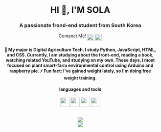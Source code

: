 <!-- 인사말 -->
<h1 align="center">HI 👋, I'M SOLA</h1>
<h3 align="center">A passionate frond-end student from South Korea</h3>

<!--
**ffe4el/ffe4el** is a ✨ _special_ ✨ repository because its `README.md` (this file) appears on your GitHub profile.

Here are some ideas to get you started:

- 🔭 I’m currently working on ...
- 🌱 I’m currently learning ...
- 👯 I’m looking to collaborate on ...
- 🤔 I’m looking for help with ...
- 💬 Ask me about ...
- 📫 How to reach me: ...
- 😄 Pronouns: ...
- ⚡ Fun fact: ...
-->

<!-- 인스타, 디코 주소 -->
<p align="center">
  Contanct Me! <a href="https://www.instagram.com/_ffe4el/">
  <img align="middle" alt="SOLA's Instagram" width="22px" src="https://raw.githubusercontent.com/hussainweb/hussainweb/main/icons/instagram.png" /></a>
  <a href="https://discord.gg/c5AFv3E6qv">
  <img align="middle" alt="SOLA's Discord" width="22px" src="https://raw.githubusercontent.com/peterthehan/peterthehan/master/assets/discord.svg" /></a></p>

<!-- 간단 소개 -->
<h4 align="center">🌱 My major is Digital Agriculture Tech. I study Python, JavaScript, HTML, and CSS. 
Currently, I am studying about the front-end, reading a book, watching related YouTube, and studying on my own.
These days, I most focused on plant smart-farm environmental control using Arduino and raspberry pie.
⚡ Fun fact: I've gained weight lately, so I'm doing free weight training.</h4>

<!-- 사용하는 언어와 도구들 -->
<h4 align="center"> languages and tools<h4>
<!-- <p align="center">
<code><img height="20" src="https://raw.githubusercontent.com/github/explore/80688e429a7d4ef2fca1e82350fe8e3517d3494d/topics/javascript/javascript.png"></code>
<code><img height="20" src="https://raw.githubusercontent.com/github/explore/80688e429a7d4ef2fca1e82350fe8e3517d3494d/topics/react/react.png"></code><code><img height="20" src="https://raw.githubusercontent.com/github/explore/80688e429a7d4ef2fca1e82350fe8e3517d3494d/topics/python/python.png"></code>
<br><br></p> -->
<p align="center">
<!--   python -->
  <code><img height="30" src="https://cdn-icons-png.flaticon.com/512/5968/5968350.png"></code> 
<!--   html -->
  <code><img height="30" src="https://cdn-icons-png.flaticon.com/512/5968/5968267.png"></code>
<!--   css -->
  <code><img height="30" src="https://cdn-icons-png.flaticon.com/512/5968/5968242.png"></code>
<!--   javascript -->
  <code><img height="30" src="https://cdn-icons-png.flaticon.com/512/1199/1199124.png"></code>
<br><br></p>


<!-- 깃허브레벨, 자주쓰는 언어 -->
<p align="center"><img src="https://github-readme-stats.vercel.app/api?username=ffe4el&bg_color=30,e96443,904e95&title_color=fff&text_color=fff"><br>
<img src="https://github-readme-stats.vercel.app/api/top-langs/?username=ffe4el&bg_color=30,e96443,904e95&title_color=fff&text_color=fff"></p>


<!-- <img alt="Google Cloud Platform" src="https://img.shields.io/badge/-Google_Cloud_Platform-1a73e8?style=flat-square&logo=google-cloud&logoColor=white" />
<img alt="html5" src="https://img.shields.io/badge/-HTML5-E34F26?style=flat-square&logo=html5&logoColor=white" />
<img alt="github actions" src="https://img.shields.io/badge/-Github_Actions-2088FF?style=flat-square&logo=github-actions&logoColor=white" /> -->



